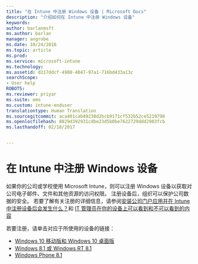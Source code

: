 ```yaml
---
title: "在 Intune 中注册 Windows 设备 | Microsoft Docs"
description: "介绍如何在 Intune 中注册 Windows 设备"
keywords: 
author: barlanmsft
ms.author: barlan
manager: angrobe
ms.date: 10/24/2016
ms.topic: article
ms.prod: 
ms.service: microsoft-intune
ms.technology: 
ms.assetid: d217ddcf-4908-4047-97a1-716bd433a13c
searchScope:
- User help
ROBOTS: 
ms.reviewer: priyar
ms.suite: ems
ms.custom: intune-enduser
translationtype: Human Translation
ms.sourcegitcommit: aca401cab49230d2bcb9171cf532b52ce5219798
ms.openlocfilehash: 8829d392931cdbe23d5b0be7622729ddd2903fcb
ms.lasthandoff: 02/18/2017


---
```



# <a name="enroll-your-windows-device-in-intune"></a>在 Intune 中注册 Windows 设备

如果你的公司或学校使用 Microsoft Intune，则可以注册 Windows 设备以获取对公司电子邮件、文件和其他资源的访问权限。 注册设备后，组织可以保护公司数据的安全。 若要了解有关注册的详细信息，请参阅[安装公司门户应用并在 Intune 中注册设备后会发生什么？](what-happens-if-you-install-the-company-portal-app-and-enroll-your-device-in-intune-windows.md)和 [IT 管理员在你的设备上可以看到和不可以看到的内容](what-info-can-your-company-see-when-you-enroll-your-device-in-intune.md)

若要注册，请单击对应于所使用的设备的链接：

-  [Windows 10 移动版和 Windows 10 桌面版](enroll-your-w10-phone-or-w10-pc-windows.md)
-  [Windows 8.1 或 Windows RT 8.1](enroll-your-w81-or-rt81-windows.md)
-  [Windows Phone 8.1](enroll-your-wp81-windows.md)


